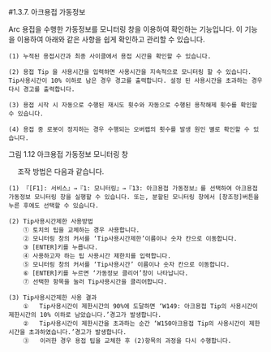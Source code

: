 ﻿#1.3.7. 아크용접 가동정보

Arc 용접을 수행한 가동정보를 모니터링 창을 이용하여 확인하는 기능입니다. 이 기능을 이용하여 아래와 같은 사항을 쉽게 확인하고 관리할 수 있습니다.

    (1)	누적된 용접시간과 최종 사이클에서 용접 시간을 확인할 수 있습니다.

    (2)	용접 Tip 을 사용시간을 입력하면 사용시간을 지속적으로 모니터링 할 수 있습니다. Tip사용시간이 10% 이하로 남은 경우 경고를 출력합니다. 설정 된 사용시간을 초과하는 경우 다시 경고를 출력합니다.

    (3)	용접 시작 시 자동으로 수행된 재시도 횟수와 자동으로 수행된 용착해제 횟수를 확인할 수 있습니다.

    (4)	용접 중 로봇이 정지하는 경우 수행되는 오버랩의 횟수를 발생 원인 별로 확인할 수 있습니다.

  

그림 1.12 아크용접 가동정보 모니터링 창

 
조작 방법은 다음과 같습니다.

    (1)	『[F1]: 서비스』→『1: 모니터링』→『13: 아크용접 가동정보』를 선택하여 아크용접 가동정보 모니터링 창을 실행할 수 있습니다. 또는, 분할된 모니터링 창에서 [창조정]버튼을 누른 후에도 선택할 수 있습니다.

    (2)	Tip사용시간제한 사용방법
        ① 토치의 팁을 교체하는 경우 사용합니다.
        ② 모니터링 창의 커서를 ‘Tip사용시간제한’이름이나 숫자 칸으로 이동합니다.
        ③ [ENTER]키를 누릅니다.
        ④ 사용하고자 하는 팁 사용시간 제한치를 입력합니다.
        ⑤ 모니터링 창의 커서를 ‘Tip사용시간’ 이름이나 숫자 칸으로 이동합니다.
        ⑥ [ENTER]키를 누르면 ‘가동정보 클리어’창이 나타납니다.
        ⑦ 선택한 항목을 눌러 Tip사용시간을 클리어합니다.

    (3)	Tip사용시간제한 사용 결과
        ①	Tip사용시간이 제한시간의 90%에 도달하면 ‘W149: 아크용접 Tip의 사용시간이 제한시간의 10% 이하로 남았습니다.’경고가 발생합니다.
        ②	Tip사용시간이 제한시간을 초과하는 순간 ‘W150아크용접 Tip의 사용시간이 제한시간을 초과하였습니다.’경고가 발생합니다.
        ③	이러한 경우 용접 팁을 교체한 후 (2)항목의 과정을 다시 수행합니다.


